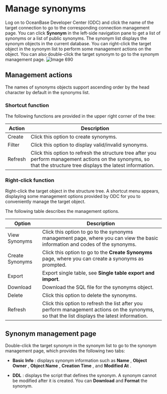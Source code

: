 Manage synonyms 
====================================

Log on to OceanBase Developer Center (ODC) and click the name of the target connection to go to the corresponding connection management page. You can click **Synonym** in the left-side navigation pane to get a list of synonyms or a list of public synonyms. The synonym list displays the synonym objects in the current database. You can right-click the target object in the synonym list to perform some management actions on the object. You can also double-click the target synonym to go to the synonym management page. 
![Image 690](https://obbusiness-private.oss-cn-shanghai.aliyuncs.com/doc/img/odc/340/%E7%AE%A1%E7%90%86%E5%90%8C%E4%B9%89%E8%AF%8D-1-EN.png)


Management actions 
---------------------------------------

The names of synonyms objects support ascending order by the head character by default in the synonyms list.

### Shortcut function 

The following functions are provided in the upper right corner of the tree:


| Action  |                                                                          Description                                                                          |
|---------|---------------------------------------------------------------------------------------------------------------------------------------------------------------|
| Create  | Click this option to create synonyms.                                                                                                                             |
| Filter  | Click this option to display valid/invalid synonyms.                                                                                                             |
| Refresh | Click this option to refresh the structure tree after you perform management actions on the synonyms, so that the structure tree displays the latest information. |

### Right-click function 

Right-click the target object in the structure tree. A shortcut menu appears, displaying some management options provided by ODC for you to conveniently manage the target object. 

The following table describes the management options.

|   Option    | Description  |
|-------------|----------------------|
| View Synonyms   | Click this option to go to the synonyms management page, where you can view the basic information and codes of the synonyms. |
| Create Synonyms | Click this option to go to the **Create Synonyms**  page, where you can create a synonyms as prompted.  |
|Export|Export single table, see **Single table export and import**.|
| Download    | Download the SQL file for the synonyms object. |
| Delete      | Click this option to delete the synonyms.  |
| Refresh     | Click this option to refresh the list after you perform management actions on the synonyms, so that the list displays the latest information. |

Synonym management page 
--------------------------------------------

Double-click the target synonym in the synonym list to go to the synonym management page, which provides the following two tabs:

* **Basic Info** : displays synonym information such as **Name** , **Object** **Owner** , **Object Name** , **Creation Time** , and **Modified At** .

* **DDL** : displays the script that defines the synonym. A synonym cannot be modified after it is created. You can **Download** and **Format** the synonym.

  



